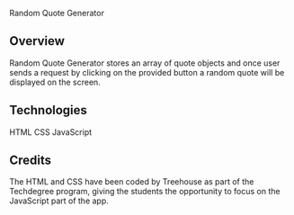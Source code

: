 Random Quote Generator

## Overview
Random Quote Generator stores an array of quote objects and once user sends a request by clicking on the provided button a random quote will be displayed on the screen. 

## Technologies
HTML
CSS
JavaScript

## Credits
The HTML and CSS have been coded by Treehouse as part of the Techdegree program, giving the students the opportunity to focus on the JavaScript part of the app.

